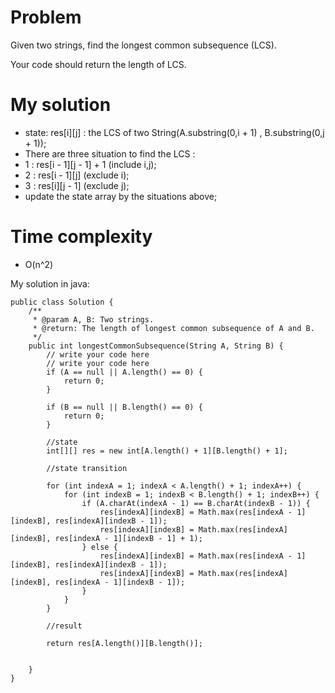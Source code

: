 # Problem 

Given two strings, find the longest common subsequence (LCS).

Your code should return the length of LCS.
   

# My solution

* state: res[i][j] : the LCS of two String(A.substring(0,i + 1) , B.substring(0,j + 1));
* There are three situation to find the LCS : 
* 1 : res[i - 1][j - 1] + 1 (include i,j);
* 2 : res[i - 1][j] (exclude i);
* 3 : res[i][j - 1] (exclude j);
* update the state array by the situations above;


# Time complexity     
* O(n^2)



My solution in java:
```
public class Solution {
    /**
     * @param A, B: Two strings.
     * @return: The length of longest common subsequence of A and B.
     */
    public int longestCommonSubsequence(String A, String B) {
        // write your code here
        // write your code here
        if (A == null || A.length() == 0) {
            return 0;
        }
        
        if (B == null || B.length() == 0) {
            return 0;
        }
        
        //state 
        int[][] res = new int[A.length() + 1][B.length() + 1];
        
        //state transition
        
        for (int indexA = 1; indexA < A.length() + 1; indexA++) {
            for (int indexB = 1; indexB < B.length() + 1; indexB++) {
                if (A.charAt(indexA - 1) == B.charAt(indexB - 1)) {
                    res[indexA][indexB] = Math.max(res[indexA - 1][indexB], res[indexA][indexB - 1]);
                    res[indexA][indexB] = Math.max(res[indexA][indexB], res[indexA - 1][indexB - 1] + 1); 
                } else {
                    res[indexA][indexB] = Math.max(res[indexA - 1][indexB], res[indexA][indexB - 1]);
                    res[indexA][indexB] = Math.max(res[indexA][indexB], res[indexA - 1][indexB - 1]);
                }
            }
        }
        
        //result 
        
        return res[A.length()][B.length()];
        
        
    }
}
```